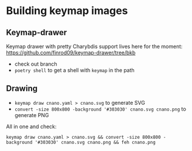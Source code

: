 # Building keymap images

## Keymap-drawer
Keymap drawer with pretty Charybdis support lives here for the moment: https://github.com/finrod09/keymap-drawer/tree/bkb
- check out branch
- `poetry shell` to get a shell with `keymap` in the path

## Drawing
- `keymap draw cnano.yaml > cnano.svg` to generate SVG
- `convert -size 800x800 -background '#303030' cnano.svg cnano.png` to generate PNG

All in one and check:
```
keymap draw cnano.yaml > cnano.svg && convert -size 800x800 -background '#303030' cnano.svg cnano.png && feh cnano.png
```
